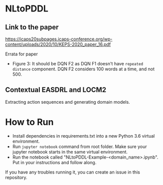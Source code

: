# NLtoPDDL

## Link to the paper
https://icaps20subpages.icaps-conference.org/wp-content/uploads/2020/10/KEPS-2020_paper_16.pdf

Errata for paper
- Figure 3: It should be DQN F2 as DQN F1 doesn't have `repeated distance` component. DQN F2 considers 100 words at a time, and not 500.

## Contextual EASDRL and LOCM2
Extracting action sequences and generating domain models.

# How to Run
- Install dependencies in requirements.txt into a new Python 3.6 virtual environment.
- Run `jupyter notebook` command from root folder. Make sure your jupyter notebook starts in the same virtual environment.
- Run the notebook called "NLtoPDDL-Example-<domain_name>.ipynb". Put in your instructions and follow along.

If you have any troubles running it, you can create an issue in this repository.

